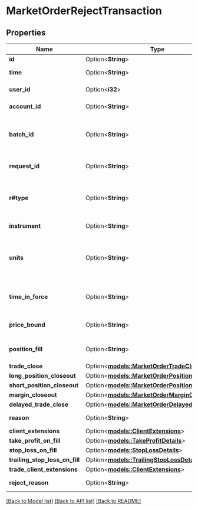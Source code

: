 # MarketOrderRejectTransaction

## Properties

Name | Type | Description | Notes
------------ | ------------- | ------------- | -------------
**id** | Option<**String**> | The Transaction's Identifier. | [optional]
**time** | Option<**String**> | The date/time when the Transaction was created. | [optional]
**user_id** | Option<**i32**> | The ID of the user that initiated the creation of the Transaction. | [optional]
**account_id** | Option<**String**> | The ID of the Account the Transaction was created for. | [optional]
**batch_id** | Option<**String**> | The ID of the \"batch\" that the Transaction belongs to. Transactions in the same batch are applied to the Account simultaneously. | [optional]
**request_id** | Option<**String**> | The Request ID of the request which generated the transaction. | [optional]
**r#type** | Option<**String**> | The Type of the Transaction. Always set to \"MARKET_ORDER_REJECT\" in a MarketOrderRejectTransaction. | [optional]
**instrument** | Option<**String**> | The Market Order's Instrument. | [optional]
**units** | Option<**String**> | The quantity requested to be filled by the Market Order. A posititive number of units results in a long Order, and a negative number of units results in a short Order. | [optional]
**time_in_force** | Option<**String**> | The time-in-force requested for the Market Order. Restricted to FOK or IOC for a MarketOrder. | [optional]
**price_bound** | Option<**String**> | The worst price that the client is willing to have the Market Order filled at. | [optional]
**position_fill** | Option<**String**> | Specification of how Positions in the Account are modified when the Order is filled. | [optional]
**trade_close** | Option<[**models::MarketOrderTradeClose**](MarketOrderTradeClose.md)> |  | [optional]
**long_position_closeout** | Option<[**models::MarketOrderPositionCloseout**](MarketOrderPositionCloseout.md)> |  | [optional]
**short_position_closeout** | Option<[**models::MarketOrderPositionCloseout**](MarketOrderPositionCloseout.md)> |  | [optional]
**margin_closeout** | Option<[**models::MarketOrderMarginCloseout**](MarketOrderMarginCloseout.md)> |  | [optional]
**delayed_trade_close** | Option<[**models::MarketOrderDelayedTradeClose**](MarketOrderDelayedTradeClose.md)> |  | [optional]
**reason** | Option<**String**> | The reason that the Market Order was created | [optional]
**client_extensions** | Option<[**models::ClientExtensions**](ClientExtensions.md)> |  | [optional]
**take_profit_on_fill** | Option<[**models::TakeProfitDetails**](TakeProfitDetails.md)> |  | [optional]
**stop_loss_on_fill** | Option<[**models::StopLossDetails**](StopLossDetails.md)> |  | [optional]
**trailing_stop_loss_on_fill** | Option<[**models::TrailingStopLossDetails**](TrailingStopLossDetails.md)> |  | [optional]
**trade_client_extensions** | Option<[**models::ClientExtensions**](ClientExtensions.md)> |  | [optional]
**reject_reason** | Option<**String**> | The reason that the Reject Transaction was created | [optional]

[[Back to Model list]](../README.md#documentation-for-models) [[Back to API list]](../README.md#documentation-for-api-endpoints) [[Back to README]](../README.md)


